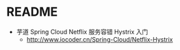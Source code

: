 # README

- 芋道 Spring Cloud Netflix 服务容错 Hystrix 入门
    - <http://www.iocoder.cn/Spring-Cloud/Netflix-Hystrix>
